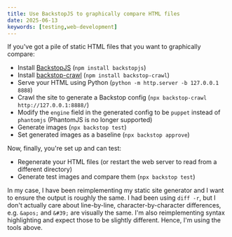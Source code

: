 ```yaml
---
title: Use BackstopJS to graphically compare HTML files
date: 2025-06-13
keywords: [testing,web-development]
---
```

If you've got a pile of static HTML files that you want to graphically compare:

* Install [BackstopJS](https://github.com/garris/BackstopJS) (`npm install backstopjs`)
* Install [backstop-crawl](https://github.com/fffunction/backstop-crawl) (`npm install backstop-crawl`)
* Serve your HTML using Python (`python -m http.server -b 127.0.0.1 8888`)
* Crawl the site to generate a Backstop config (`npx backstop-crawl http://127.0.0.1:8888/`)
* Modify the `engine` field in the generated config to be `puppet` instead of `phantomjs` (PhantomJS is no longer supported)
* Generate images (`npx backstop test`)
* Set generated images as a baseline (`npx backstop approve`)

Now, finally, you're set up and can test:

* Regenerate your HTML files (or restart the web server to read from a different directory)
* Generate test images and compare them (`npx backstop test`)

In my case, I have been reimplementing my static site generator and I want to ensure the output is roughly the same. I had been using `diff -r`, but I don't actually care about line-by-line, character-by-character differences, e.g. `&apos;` and `&#39;` are visually the same. I'm also reimplementing syntax highlighting and expect those to be slightly different. Hence, I'm using the tools above.

